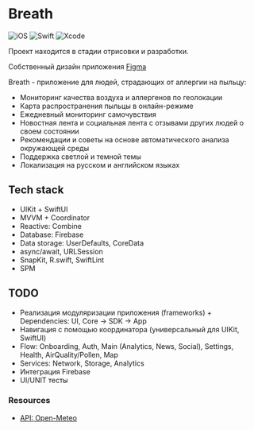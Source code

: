 # Breath
![iOS](https://img.shields.io/badge/iOS-14+%20-white?logo=Apple&logoColor=white)
![Swift](https://img.shields.io/badge/Swift-5.5-red?logo=Swift&logoColor=red)
![Xcode](https://img.shields.io/badge/Xcode-14.3%20-00B2FF?logo=Xcode&logoColor=00B2FF)

Проект находится в стадии отрисовки и разработки.

Собственный дизайн приложения [Figma](https://www.figma.com/proto/CwEIAxo2quX8nz2Nl1KYrt/Breath-App?page-id=46%3A2291&type=design&node-id=46-2469&viewport=-879%2C405%2C0.5&t=l4lAd8ARNzZZSdPo-1&scaling=min-zoom&starting-point-node-id=46%3A2392&mode=design)

Breath - приложение для людей, страдающих от аллергии на пыльцу:
- Мониторинг качества воздуха и аллергенов по геолокации
- Карта распространения пыльцы в онлайн-режиме
- Ежедневный мониторинг самочувствия
- Новостная лента и социальная лента с отзывами других людей о своем состоянии
- Рекомендации и советы на основе автоматического анализа окружающей среды
- Поддержка светлой и темной темы
- Локализация на русском и английском языках

## Tech stack
* UIKit + SwiftUI
* MVVM + Coordinator
* Reactive: Combine
* Database: Firebase
* Data storage: UserDefaults, CoreData
* async/await, URLSession
* SnapKit, R.swift, SwiftLint
* SPM

## TODO
* Реализация модуляризации приложения (frameworks) + Dependencies: UI, Core -> SDK -> App
* Навигация с помощью координатора (универсальный для UIKit, SwiftUI)
* Flow: Onboarding, Auth, Main (Analytics, News, Social), Settings, Health, AirQuality/Pollen, Map
* Services: Network, Storage, Analytics
* Интеграция Firebase
* UI/UNIT тесты

### Resources
* [API: Open-Meteo](https://open-meteo.com/en/docs)
